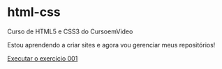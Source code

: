 # html-css
 Curso de HTML5 e CSS3 do CursoemVideo

 Estou aprendendo a criar sites e agora vou gerenciar meus repositórios!

<a href="https://jessicavelasco.github.io/html-css/exercicios/ex001/index.html" target="_blank"> Executar o exercício 001</a>
